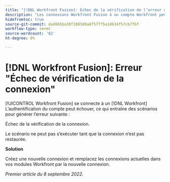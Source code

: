 ```yaml
---
title: "[!DNL Workfront Fusion]: Échec de la vérification de l’erreur de connexion"
description: "Les connexions Workfront Fusion à un compte Workfront peuvent échouer à l’authentification, ce qui entraîne des scénarios qui renvoient l’erreur suivante : Échec de la vérification de la connexion."
hidefromtoc: true
source-git-commit: dad865ba30f208589a6f57ff5a1d634f57cb7fbf
workflow-type: tm+mt
source-wordcount: '82'
ht-degree: 0%

---
```



# [!DNL Workfront Fusion]: Erreur &quot;Échec de vérification de la connexion&quot;

[!UICONTROL Workfront Fusion] se connecte à un [!DNL Workfront] L’authentification du compte peut échouer, ce qui entraîne des scénarios pour générer l’erreur suivante :

Échec de la vérification de la connexion.

Le scénario ne peut pas s’exécuter tant que la connexion n’est pas restaurée.

**Solution**

Créez une nouvelle connexion et remplacez les connexions actuelles dans vos modules Workfront par la nouvelle connexion.

_Premier article du 8 septembre 2022._

